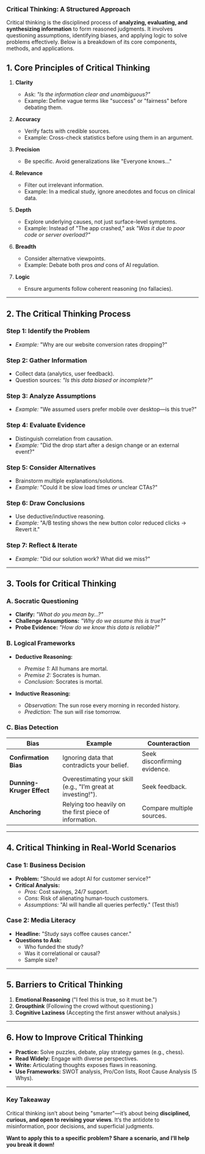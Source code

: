 ### **Critical Thinking: A Structured Approach**  
Critical thinking is the disciplined process of **analyzing, evaluating, and synthesizing information** to form reasoned judgments. It involves questioning assumptions, identifying biases, and applying logic to solve problems effectively. Below is a breakdown of its core components, methods, and applications.

## **1. Core Principles of Critical Thinking**  
1. **Clarity**  
   - Ask: *"Is the information clear and unambiguous?"*  
   - Example: Define vague terms like "success" or "fairness" before debating them.  

2. **Accuracy**  
   - Verify facts with credible sources.  
   - Example: Cross-check statistics before using them in an argument.  

3. **Precision**  
   - Be specific. Avoid generalizations like "Everyone knows…"  

4. **Relevance**  
   - Filter out irrelevant information.  
   - Example: In a medical study, ignore anecdotes and focus on clinical data.  

5. **Depth**  
   - Explore underlying causes, not just surface-level symptoms.  
   - Example: Instead of "The app crashed," ask *"Was it due to poor code or server overload?"*  

6. **Breadth**  
   - Consider alternative viewpoints.  
   - Example: Debate both pros *and* cons of AI regulation.  

7. **Logic**  
   - Ensure arguments follow coherent reasoning (no fallacies).  

---

## **2. The Critical Thinking Process**  
### **Step 1: Identify the Problem**  
- *Example:* "Why are our website conversion rates dropping?"  

### **Step 2: Gather Information**  
- Collect data (analytics, user feedback).  
- Question sources: *"Is this data biased or incomplete?"*  

### **Step 3: Analyze Assumptions**  
- *Example:* "We assumed users prefer mobile over desktop—is this true?"  

### **Step 4: Evaluate Evidence**  
- Distinguish correlation from causation.  
- *Example:* "Did the drop start after a design change or an external event?"  

### **Step 5: Consider Alternatives**  
- Brainstorm multiple explanations/solutions.  
- *Example:* "Could it be slow load times *or* unclear CTAs?"  

### **Step 6: Draw Conclusions**  
- Use deductive/inductive reasoning.  
- *Example:* "A/B testing shows the new button color reduced clicks → Revert it."  

### **Step 7: Reflect & Iterate**  
- *Example:* "Did our solution work? What did we miss?"  

---

## **3. Tools for Critical Thinking**  
### **A. Socratic Questioning**  
- **Clarify:** *"What do you mean by…?"*  
- **Challenge Assumptions:** *"Why do we assume this is true?"*  
- **Probe Evidence:** *"How do we know this data is reliable?"*  

### **B. Logical Frameworks**  
- **Deductive Reasoning:**  
  - *Premise 1:* All humans are mortal.  
  - *Premise 2:* Socrates is human.  
  - *Conclusion:* Socrates is mortal.  

- **Inductive Reasoning:**  
  - *Observation:* The sun rose every morning in recorded history.  
  - *Prediction:* The sun will rise tomorrow.  

### **C. Bias Detection**  
| **Bias**          | **Example**                          | **Counteraction**              |  
|--------------------|--------------------------------------|--------------------------------|  
| **Confirmation Bias** | Ignoring data that contradicts your belief. | Seek disconfirming evidence. |  
| **Dunning-Kruger Effect** | Overestimating your skill (e.g., "I’m great at investing!"). | Seek feedback. |  
| **Anchoring**      | Relying too heavily on the first piece of information. | Compare multiple sources. |  

---

## **4. Critical Thinking in Real-World Scenarios**  
### **Case 1: Business Decision**  
- **Problem:** "Should we adopt AI for customer service?"  
- **Critical Analysis:**  
  - *Pros:* Cost savings, 24/7 support.  
  - *Cons:* Risk of alienating human-touch customers.  
  - *Assumptions:* "AI will handle all queries perfectly." (Test this!)  

### **Case 2: Media Literacy**  
- **Headline:** "Study says coffee causes cancer."  
- **Questions to Ask:**  
  - Who funded the study?  
  - Was it correlational or causal?  
  - Sample size?  

---

## **5. Barriers to Critical Thinking**  
1. **Emotional Reasoning** ("I feel this is true, so it must be.")  
2. **Groupthink** (Following the crowd without questioning.)  
3. **Cognitive Laziness** (Accepting the first answer without analysis.)  

---

## **6. How to Improve Critical Thinking**  
- **Practice:** Solve puzzles, debate, play strategy games (e.g., chess).  
- **Read Widely:** Engage with diverse perspectives.  
- **Write:** Articulating thoughts exposes flaws in reasoning.  
- **Use Frameworks:** SWOT analysis, Pro/Con lists, Root Cause Analysis (5 Whys).  

---

### **Key Takeaway**  
Critical thinking isn’t about being "smarter"—it’s about being **disciplined, curious, and open to revising your views**. It’s the antidote to misinformation, poor decisions, and superficial judgments.  

**Want to apply this to a specific problem? Share a scenario, and I’ll help you break it down!**